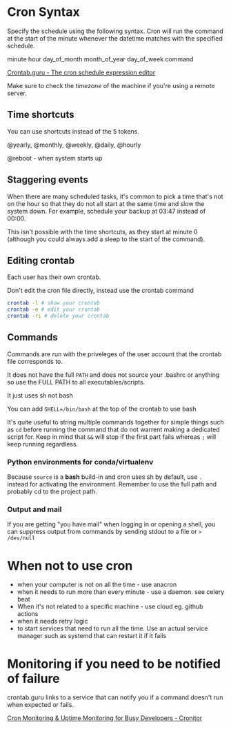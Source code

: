# Cron Syntax

Specify the schedule using the following syntax. Cron will run the command at the start of the minute whenever the datetime matches with the specified schedule.

minute hour day_of_month month_of_year day_of_week command

[Crontab.guru - The cron schedule expression editor](https://crontab.guru/)

Make sure to check the *timezone* of the machine if you're using a remote server.

## Time shortcuts

You can use shortcuts instead of the 5 tokens.

@yearly, @monthly, @weekly, @daily, @hourly

@reboot - when system starts up

## Staggering events

When there are many scheduled tasks, it's common to pick a time that's not on the hour so that they do not all start at the same time and slow the system down. For example, schedule your backup at 03:47 instead of 00:00.

This isn't possible with the time shortcuts, as they start at minute 0 (although you could always add a sleep to the start of the command).

## Editing crontab

Each user has their own crontab.

Don't edit the cron file directly, instead use the crontab command

```bash
crontab -l # show your crontab
crontab -e # edit your crontab
crontab -ri # delete your crontab
```

## Commands

Commands are run with the priveleges of the user account that the crontab file corresponds to.

It does not have the full `PATH` and does not source your .bashrc or anything so use the FULL PATH to all executables/scripts.

It just uses sh not bash

You can add `SHELL=/bin/bash` at the top of the crontab to use bash

It's quite useful to string multiple commands together for simple things such as `cd` before running the command that do not warrent making a dedicated script for. Keep in mind that `&&` will stop if the first part fails whereas `;` will keep running regardless.

### Python environments for conda/virtualenv

Because `source` is a **bash** build-in and cron uses sh by default, use `.` instead for activating the environment. Remember to use the full path and probably cd to the project path.

### Output and mail

If you are getting "you have mail" when logging in or opening a shell, you can suppress output from commands by sending stdout to a file or  `> /dev/null`

# When not to use cron

- when your computer is not on all the time - use anacron
- when it needs to run more than every minute - use a daemon. see celery beat
- When it's not related to a specific machine - use cloud eg. github actions
- when it needs retry logic
- to start services that need to run all the time. Use an actual service manager such as systemd that can restart it if it fails

# Monitoring if you need to be notified of failure

crontab.guru links to a service that can notify you if a command doesn't run when expected or fails.

[Cron Monitoring & Uptime Monitoring for Busy Developers - Cronitor](https://cronitor.io/)